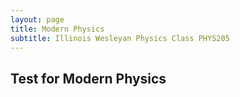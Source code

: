 ```yaml
---
layout: page
title: Modern Physics
subtitle: Illinois Wesleyan Physics Class PHYS205
---
```


## Test for Modern Physics